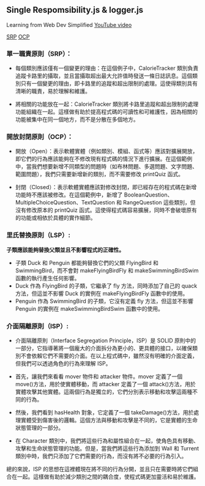 ## Single Respomsibility.js & logger.js

Learning from Web Dev Simplified [YouTube video](https://www.youtube.com/@WebDevSimplified)

[SRP](https://youtu.be/UQqY3_6Epbg?si=9XVgPmdjhbxuH-Om)
[OCP](https://youtu.be/-ptMtJAdj40?si=EkcBJC9devR87bqS)

### 單一職責原則（SRP）：

- 每個類別應該僅有一個變更的理由：在這個例子中，CalorieTracker 類別負責追蹤卡路里的攝取，並且當攝取超出最大允許值時發送一條日誌訊息。這個類別只有一個變更的理由，即卡路里的追蹤和超出限制的處理。這使得類別具有清晰的職責，易於理解和維護。

- 將相關的功能放在一起：CalorieTracker 類別將卡路里追蹤和超出限制的處理功能組織在一起。這樣做有助於提高程式碼的可讀性和可維護性，因為相關的功能被集中在同一個地方，而不是分散在多個地方。

### 開放封閉原則（OCP）：

- 開放（Open）：表示軟體實體（例如類別、模組、函式等）應該對擴展開放，即它們的行為應該能夠在不修改現有程式碼的情況下進行擴展。在這個範例中，當我們想要新增不同類型的問題時（如布林問題、多選問題、文字問題、範圍問題），我們只需要新增新的類別，而不需要修改 printQuiz 函式。

- 封閉（Closed）：表示軟體實體應該對修改封閉，即已經存在的程式碼在新增功能時不應該被修改。在這個範例中，新增了 BooleanQuestion、MultipleChoiceQuestion、TextQuestion 和 RangeQuestion 這些類別，但沒有修改原本的 printQuiz 函式。這使得程式碼容易擴展，同時不會破壞原有的功能或相依於具體的實作細節。

### 里氏替換原則（LSP）:

**子類應該能夠替換父類並且不影響程式的正確性。**

- 子類 Duck 和 Penguin 都能夠替換它們的父類 FlyingBird 和 SwimmingBird，而不會對 makeFlyingBirdFly 和 makeSwimmingBirdSwim 函數的執行產生任何影響。
- Duck 作為 FlyingBird 的子類，它繼承了 fly 方法，同時添加了自己的 quack 方法，但這並不影響 Duck 的實例在 makeFlyingBirdFly 函數中的使用。
- Penguin 作為 SwimmingBird 的子類，它沒有定義 fly 方法，但這並不影響 Penguin 的實例在 makeSwimmingBirdSwim 函數中的使用。

### 介面隔離原則（ISP）:

- 介面隔離原則（Interface Segregation Principle，ISP）是 SOLID 原則中的一部分，它指導著將一個龐大的介面拆分為更小的、更具體的接口，以確保類別不會依賴它們不需要的介面。在以上程式碼中，雖然沒有明確的介面定義，但我們可以透過角色的行為來理解 ISP。

- 首先，讓我們來看看 mover 物件和 attacker 物件。mover 定義了一個 move()方法，用於使實體移動，而 attacker 定義了一個 attack()方法，用於實體攻擊其他實體。這兩個行為是獨立的，它們分別表示移動和攻擊這兩種不同的行為。

- 然後，我們看到 hasHealth 對象，它定義了一個 takeDamage()方法，用於處理實體受到傷害後的邏輯。這個方法與移動和攻擊是不同的，它是實體的生命狀態管理的一部分。

- 在 Character 類別中，我們將這些行為和屬性組合在一起，使角色具有移動、攻擊和生命狀態管理的功能。但是，當我們將這些行為添加到 Wall 和 Turrent 類別中時，我們只添加了它們需要的行為，而沒有將不必要的行為引入。

總的來說，ISP 的思想在這裡體現在將不同的行為分開，並且只在需要時將它們組合在一起。這樣做有助於減少類別之間的耦合度，使程式碼更加靈活和易於維護。
